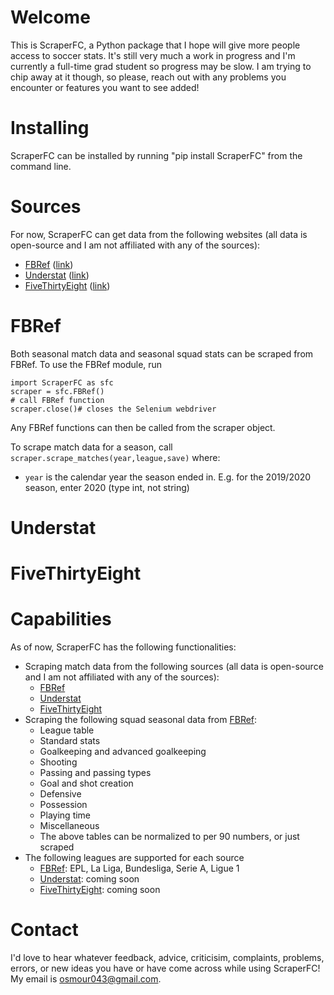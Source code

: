 # Welcome
This is ScraperFC, a Python package that I hope will give more people access to soccer stats. It's still very much a work in progress and I'm currently a full-time grad student so progress may be slow. I am trying to chip away at it though, so please, reach out with any problems you encounter or features you want to see added!

# Installing
ScraperFC can be installed by running "pip install ScraperFC" from the command line.

# Sources
For now, ScraperFC can get data from the following websites (all data is open-source and I am not affiliated with any of the sources):
* [FBRef](#FBRef) ([link](https://fbref.com/en/))
* [Understat](#Understat) ([link](https://understat.com/))
* [FiveThirtyEight](#FiveThirtyEight) ([link](https://projects.fivethirtyeight.com/soccer-predictions/))

# FBRef
Both seasonal match data and seasonal squad stats can be scraped from FBRef. To use the FBRef module, run 
```
import ScraperFC as sfc
scraper = sfc.FBRef()
# call FBRef function
scraper.close()# closes the Selenium webdriver
```
Any FBRef functions can then be called from the scraper object.

To scrape match data for a season, call ```scraper.scrape_matches(year,league,save)``` where:
* ```year``` is the calendar year the season ended in. E.g. for the 2019/2020 season, enter 2020 (type int, not string)

# Understat

# FiveThirtyEight

# Capabilities
As of now, ScraperFC has the following functionalities:
* Scraping match data from the following sources (all data is open-source and I am not affiliated with any of the sources):
    * [FBRef](https://fbref.com/en/)
    * [Understat](https://understat.com/)
    * [FiveThirtyEight](https://projects.fivethirtyeight.com/soccer-predictions/)
* Scraping the following squad seasonal data from [FBRef](https://fbref.com/en/):
    * League table
    * Standard stats
    * Goalkeeping and advanced goalkeeping
    * Shooting
    * Passing and passing types
    * Goal and shot creation
    * Defensive
    * Possession
    * Playing time
    * Miscellaneous
    * The above tables can be normalized to per 90 numbers, or just scraped 
* The following leagues are supported for each source
    * [FBRef](https://fbref.com/en/): EPL, La Liga, Bundesliga, Serie A, Ligue 1
    * [Understat](https://understat.com/): coming soon
    * [FiveThirtyEight](https://projects.fivethirtyeight.com/soccer-predictions/): coming soon

# Contact
I'd love to hear whatever feedback, advice, criticisim, complaints, problems, errors, or new ideas you have or have come across while using ScraperFC! My email is osmour043@gmail.com.
        
